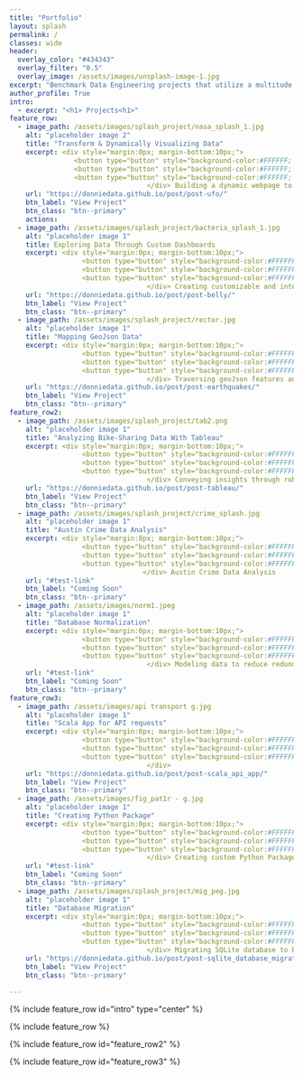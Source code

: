 ```yaml
---
title: "Portfolio"
layout: splash
permalink: /
classes: wide 
header:
  overlay_color: "#434343"
  overlay_filter: "0.5"
  overlay_image: /assets/images/unsplash-image-1.jpg
excerpt: "Benchmark Data Engineering projects that utilize a multitude of programing languages, tools, and concepts to transform and convey data."
author_profile: True
intro: 
  - excerpt: "<h1> Projects<h1>"
feature_row:
  - image_path: /assets/images/splash_project/nasa_splash_1.jpg
    alt: "placeholder image 2"
    title: "Transform & Dynamically Visualizing Data"
    excerpt: <div style="margin:0px; margin-bottom:10px;"> 
                <button type="button" style="background-color:#FFFFFF; color:#858483; border-radius:3px; border:1px solid gray">HTML</button>
                <button type="button" style="background-color:#FFFFFF; color:#858483; border-radius:3px; border:1px solid gray">Javascript</button>
                <button type="button" style="background-color:#FFFFFF; color:#858483; border-radius:3px; border:1px solid gray">D3.js</button>
                                  </div> Building a dynamic webpage to display and filter data using JavaScript
    url: "https://donniedata.github.io/post/post-ufo/"
    btn_label: "View Project"
    btn_class: "btn--primary"  
    actions:
  - image_path: /assets/images/splash_project/bacteria_splash_1.jpg
    alt: "placeholder image 1"
    title: Exploring Data Through Custom Dashboards
    excerpt: <div style="margin:0px; margin-bottom:10px;"> 
                  <button type="button" style="background-color:#FFFFFF; color:#858483; border-radius:3px; border:1px solid gray">Javascript</button>
                  <button type="button" style="background-color:#FFFFFF; color:#858483; border-radius:3px; border:1px solid gray">JSON</button>
                  <button type="button" style="background-color:#FFFFFF; color:#858483; border-radius:3px; border:1px solid gray">CSS</button>
                                  </div> Creating customizable and interactive charts with Javascript to share insights
    url: "https://donniedata.github.io/post/post-belly/"
    btn_label: "View Project"
    btn_class: "btn--primary"
  - image_path: /assets/images/splash_project/rector.jpg
    alt: "placeholder image 1"
    title: "Mapping GeoJson Data"
    excerpt: <div style="margin:0px; margin-bottom:10px;"> 
                  <button type="button" style="background-color:#FFFFFF; color:#858483; border-radius:3px; border:1px solid gray">Javascript</button>
                  <button type="button" style="background-color:#FFFFFF;  color:#858483; border-radius:3px; border:1px solid gray">GEOjson</button>
                  <button type="button" style="background-color:#FFFFFF;  color:#858483; border-radius:3px; border:1px solid gray">HTML</button>
                                  </div> Traversing geoJson features and attributes
    url: "https://donniedata.github.io/post/post-earthquakes/"
    btn_label: "View Project"
    btn_class: "btn--primary" 
feature_row2:
  - image_path: /assets/images/splash_project/tab2.png
    alt: "placeholder image 1"
    title: "Analyzing Bike-Sharing Data With Tableau"
    excerpt: <div style="margin:0px; margin-bottom:10px;"> 
                  <button type="button" style="background-color:#FFFFFF; color:#858483; border-radius:3px; border:1px solid gray">Tableau</button>
                  <button type="button" style="background-color:#FFFFFF; color:#858483; border-radius:3px; border:1px solid gray">Data Analysis</button>
                  <button type="button" style="background-color:#FFFFFF; color:#858483; border-radius:3px; border:1px solid gray">CSS</button>
                                  </div> Conveying insights through robust & interactive visualizations
    url: "https://donniedata.github.io/post/post-tableau/"
    btn_label: "View Project"
    btn_class: "btn--primary"
  - image_path: /assets/images/splash_project/crime_splash.jpg
    alt: "placeholder image 1"
    title: "Austin Crime Data Analysis"
    excerpt: <div style="margin:0px; margin-bottom:10px;"> 
                  <button type="button" style="background-color:#FFFFFF; color:#858483; border-radius:3px; border:1px solid gray">Python</button>
                  <button type="button" style="background-color:#FFFFFF; color:#858483; border-radius:3px; border:1px solid gray">ETL</button>
                  <button type="button" style="background-color:#FFFFFF; color:#858483; border-radius:3px; border:1px solid gray">Javascript</button>
                                 </div> Austin Crime Data Analysis
    url: "#test-link"
    btn_label: "Coming Soon"
    btn_class: "btn--primary" 
  - image_path: /assets/images/norm1.jpeg
    alt: "placeholder image 1"
    title: "Database Normalization"
    excerpt: <div style="margin:0px; margin-bottom:10px;"> 
                  <button type="button" style="background-color:#FFFFFF;  color:#858483; border-radius:3px; border:1px solid gray">Database Design</button>
                  <button type="button" style="background-color:#FFFFFF;  color:#858483; border-radius:3px; border:1px solid gray">Data Modeling</button>
                  <button type="button" style="background-color:#FFFFFF;  color:#858483; border-radius:3px; border:1px solid gray">PostgreSQL</button>
                                  </div> Modeling data to reduce redundancy and prvovide scalabilty for reporting  
    url: "#test-link"
    btn_label: "Coming Soon"
    btn_class: "btn--primary"
feature_row3:
  - image_path: /assets/images/api transport g.jpg
    alt: "placeholder image 1"
    title: "Scala App for API requests" 
    excerpt: <div style="margin:0px; margin-bottom:10px;"> 
                  <button type="button" style="background-color:#FFFFFF;  color:#858483; border-radius:3px; border:1px solid gray">Scala</button>
                  <button type="button" style="background-color:#FFFFFF;  color:#858483; border-radius:3px; border:1px solid gray">Packaging</button>
                  <button type="button" style="background-color:#FFFFFF;  color:#858483; border-radius:3px; border:1px solid gray">Rest API</button>
                                  </div>
    url: "https://donniedata.github.io/post/post-scala_api_app/"
    btn_label: "View Project"
    btn_class: "btn--primary"
  - image_path: /assets/images/fig_pat1r - g.jpg
    alt: "placeholder image 1"
    title: "Creating Python Package"
    excerpt: <div style="margin:0px; margin-bottom:10px;"> 
                  <button type="button" style="background-color:#FFFFFF;  color:#858483; border-radius:3px; border:1px solid gray">Python</button>
                  <button type="button" style="background-color:#FFFFFF;  color:#858483; border-radius:3px; border:1px solid gray">OOP</button>
                  <button type="button" style="background-color:#FFFFFF;  color:#858483; border-radius:3px; border:1px solid gray">Packaging</button>
                                  </div> Creating custom Python Package for pipeline reporting
    url: "#test-link"
    btn_label: "Coming Soon"
    btn_class: "btn--primary"
  - image_path: /assets/images/splash_project/mig_peg.jpg
    alt: "placeholder image 1"
    title: "Database Migration"
    excerpt: <div style="margin:0px; margin-bottom:10px;"> 
                  <button type="button" style="background-color:#FFFFFF;  color:#858483; border-radius:3px; border:1px solid gray">SQLite</button>
                  <button type="button" style="background-color:#FFFFFF;  color:#858483; border-radius:3px; border:1px solid gray">Python</button>
                  <button type="button" style="background-color:#FFFFFF;  color:#858483; border-radius:3px; border:1px solid gray">PostgreSQL</button>
                                  </div> Migrating SQLite database to PostgreSQL for enhanced Data Management
    url: "https://donniedata.github.io/post/post-sqlite_database_migration/"
    btn_label: "View Project"
    btn_class: "btn--primary" 
  
---
```


{% include feature_row id="intro" type="center" %}

{% include feature_row %}

{% include feature_row id="feature_row2" %}
  
{% include feature_row id="feature_row3" %}

